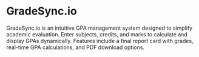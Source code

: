 # GradeSync.io
GradeSync.io is an intuitive GPA management system designed to simplify academic evaluation. Enter subjects, credits, and marks to calculate and display GPAs dynamically. Features include a final report card with grades, real-time GPA calculations, and PDF download options.
